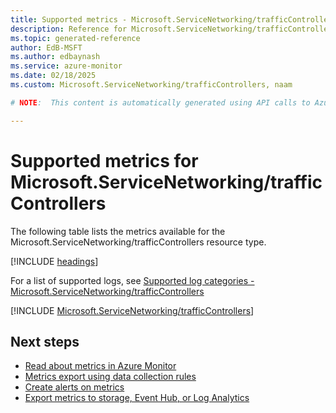 ```yaml
---
title: Supported metrics - Microsoft.ServiceNetworking/trafficControllers
description: Reference for Microsoft.ServiceNetworking/trafficControllers metrics in Azure Monitor.
ms.topic: generated-reference
author: EdB-MSFT
ms.author: edbaynash
ms.service: azure-monitor
ms.date: 02/18/2025
ms.custom: Microsoft.ServiceNetworking/trafficControllers, naam

# NOTE:  This content is automatically generated using API calls to Azure. Any edits made on these files will be overwritten in the next run of the script. 

---
```


  
# Supported metrics for Microsoft.ServiceNetworking/trafficControllers
  
The following table lists the metrics available for the Microsoft.ServiceNetworking/trafficControllers resource type.  
  
  
[!INCLUDE [headings](~/reusable-content/ce-skilling/azure/includes/azure-monitor/reference/metrics/metrics-headings.md)]  
  
  
  
For a list of supported logs, see [Supported log categories - Microsoft.ServiceNetworking/trafficControllers](../supported-logs/microsoft-servicenetworking-trafficcontrollers-logs.md)  
  
 

[!INCLUDE [Microsoft.ServiceNetworking/trafficControllers](~/reusable-content/ce-skilling/azure/includes/azure-monitor/reference/metrics/microsoft-servicenetworking-trafficcontrollers-metrics-include.md)]  



## Next steps

- [Read about metrics in Azure Monitor](/azure/azure-monitor/data-platform)
- [Metrics export using data collection rules](/azure/azure-monitor/essentials/data-collection-metrics)
- [Create alerts on metrics](/azure/azure-monitor/alerts/alerts-overview)
- [Export metrics to storage, Event Hub, or Log Analytics](/azure/azure-monitor/essentials/platform-logs-overview)
